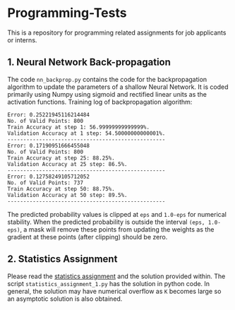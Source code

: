 # Programming-Tests

This is a repository for programming related assignments for job applicants or interns.

## 1. Neural Network Back-propagation
The code `nn_backprop.py` contains the code for the backpropagation algorithm to update the parameters of a shallow Neural Network. It is coded primarily using Numpy using sigmoid and rectified linear units as the activation functions. Training log of backpropagation algorithm:
```
Error: 0.25221945116214484
No. of Valid Points: 800
Train Accuracy at step 1: 56.99999999999999%.
Validation Accuracy at 1 step: 54.50000000000001%.
--------------------------------------------------
Error: 0.17190951666455048
No. of Valid Points: 800
Train Accuracy at step 25: 88.25%.
Validation Accuracy at 25 step: 86.5%.
--------------------------------------------------
Error: 0.12758249105712052
No. of Valid Points: 737
Train Accuracy at step 50: 88.75%.
Validation Accuracy at 50 step: 89.5%.
--------------------------------------------------
```
The predicted probability values is clipped at `eps` and `1.0-eps` for numerical stability. When the predicted probability is outside the interval `(eps, 1.0-eps)`, a mask will remove these points from updating the weights as the gradient at these points (after clipping) should be zero.

## 2. Statistics Assignment
Please read the [statistics assignment](https://github.com/WD-Leong/Programming-Assignments/blob/master/Statistics_Assignment_1.pdf) and the solution provided within. The script `statistics_assignment_1.py` has the solution in python code. In general, the solution may have numerical overflow as `K` becomes large so an asymptotic solution is also obtained.
